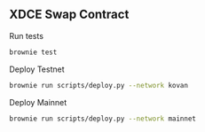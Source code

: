 ## XDCE Swap Contract

Run tests

```bash
brownie test
```

Deploy Testnet

```bash
brownie run scripts/deploy.py --network kovan
```

Deploy Mainnet

```bash
brownie run scripts/deploy.py --network mainnet
```